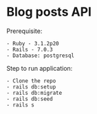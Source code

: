 # Blog posts API

Prerequisite:

    - Ruby - 3.1.2p20
    - Rails - 7.0.3
    - Database: postgresql

Step to run application:

    - Clone the repo
    - rails db:setup
    - rails db:migrate
    - rails db:seed
    - rails s
